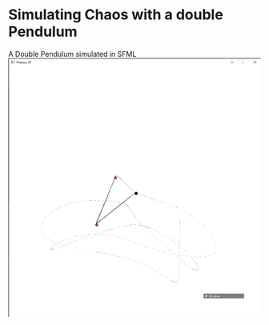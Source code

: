 # Simulating Chaos with a double Pendulum
A Double Pendulum simulated in SFML
![](https://github.com/timmy0811/Double-Pendulum/blob/Projects/%2Cjkghjk.PNG?raw=true)
